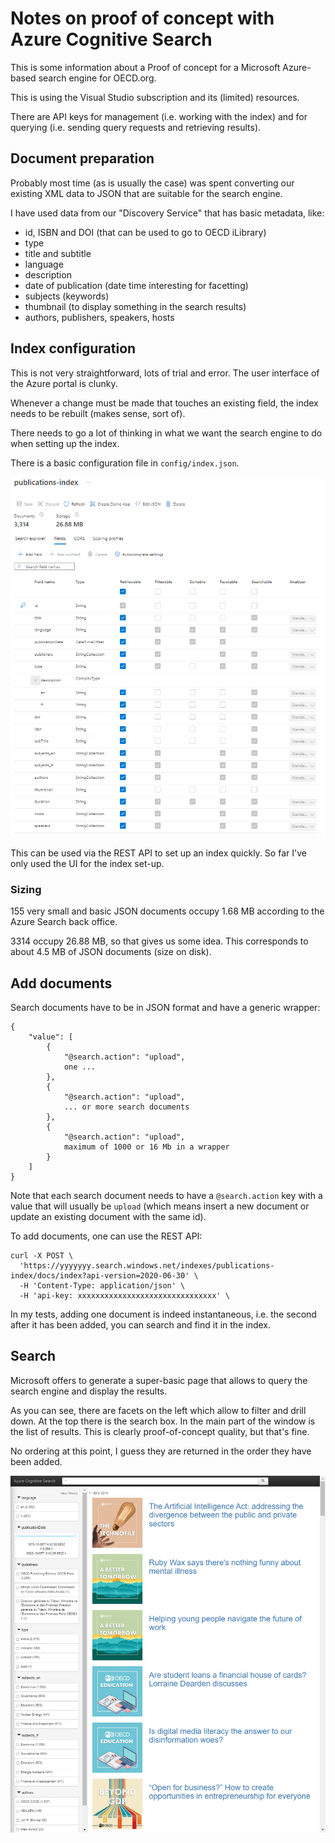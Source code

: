 # Notes on proof of concept with Azure Cognitive Search 

This is some information about a Proof of concept for a Microsoft Azure-based search engine for OECD.org.

This is using the Visual Studio subscription and its (limited) resources.

There are API keys for management (i.e. working with the index) and for querying (i.e. sending query requests and retrieving results).

## Document preparation

Probably most time (as is usually the case) was spent converting our existing XML data to JSON that are suitable for the search engine.

I have used data from our "Discovery Service" that has basic metadata, like:
* id, ISBN and DOI (that can be used to go to OECD iLibrary)
* type
* title and subtitle
* language
* description
* date of publication (date time interesting for facetting)
* subjects (keywords)
* thumbnail (to display something in the search results)
* authors, publishers, speakers, hosts

## Index configuration

This is not very straightforward, lots of trial and error. The user interface of the Azure portal is clunky.

Whenever a change must be made that touches an existing field, the index needs to be rebuilt (makes sense, sort of).

There needs to go a lot of thinking in what we want the search engine to do when setting up the index.

There is a basic configuration file in `config/index.json`.

![Screenshot of index set-up](./index-screenshot.png "Screenshot of index set-up")

This can be used via the REST API to set up an index quickly. So far I've only used the UI for the index set-up.

### Sizing

155 very small and basic JSON documents occupy 1.68 MB according to the Azure Search back office.

3314 occupy 26.88 MB, so that gives us some idea. This corresponds to about 4.5 MB of JSON documents (size on disk).

## Add documents

Search documents have to be in JSON format and have a generic wrapper:

```
{
    "value": [
        {
            "@search.action": "upload",
            one ...
        },
        {
            "@search.action": "upload",
            ... or more search documents
        },
        {
            "@search.action": "upload",
            maximum of 1000 or 16 Mb in a wrapper
        }
    ]
}
```

Note that each search document needs to have a `@search.action` key with a value that will usually be `upload` (which means insert a new document or update an existing document with the same id).

To add documents, one can use the REST API:

```
curl -X POST \
  'https://yyyyyyy.search.windows.net/indexes/publications-index/docs/index?api-version=2020-06-30' \
  -H 'Content-Type: application/json' \
  -H 'api-key: xxxxxxxxxxxxxxxxxxxxxxxxxxxxxxx' \
```

In my tests, adding one document is indeed instantaneous, i.e. the second after it has been added, you can search and find it in the index.

## Search

Microsoft offers to generate a super-basic page that allows to query the search engine and display the results.

As you can see, there are facets on the left which allow to filter and drill down. At the top there is the search box.
In the main part of the window is the list of results. This is clearly proof-of-concept quality, but that's fine.

No ordering at this point, I guess they are returned in the order they have been added.

![Screenshot of search interface](./search-results.png "Screenshot of search interface")
